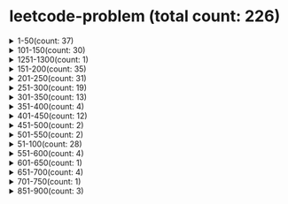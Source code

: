 # leetcode-problem (total count: 226)
<details><summary>1-50(count: 37)</summary>

[1-two-sum.md](https://github.com/wukong1995/leetcode-problem/blob/master/1-50/1-two-sum.md)
[10-regular-expression-matching.md](https://github.com/wukong1995/leetcode-problem/blob/master/1-50/10-regular-expression-matching.md)
[11-container-with-most-water.md](https://github.com/wukong1995/leetcode-problem/blob/master/1-50/11-container-with-most-water.md)
[12-integer-to-roman.md](https://github.com/wukong1995/leetcode-problem/blob/master/1-50/12-integer-to-roman.md)
[13-roman-to-integer.md](https://github.com/wukong1995/leetcode-problem/blob/master/1-50/13-roman-to-integer.md)
[14-longest-common-prefix.md](https://github.com/wukong1995/leetcode-problem/blob/master/1-50/14-longest-common-prefix.md)
[15-3sum.md](https://github.com/wukong1995/leetcode-problem/blob/master/1-50/15-3sum.md)
[16-3sum-closest.md](https://github.com/wukong1995/leetcode-problem/blob/master/1-50/16-3sum-closest.md)
[17-letter-combinations-of-a-phone-number.md](https://github.com/wukong1995/leetcode-problem/blob/master/1-50/17-letter-combinations-of-a-phone-number.md)
[19-remove-nth-node-from-end-of-list.md](https://github.com/wukong1995/leetcode-problem/blob/master/1-50/19-remove-nth-node-from-end-of-list.md)
[2-add-two-numbers.md](https://github.com/wukong1995/leetcode-problem/blob/master/1-50/2-add-two-numbers.md)
[20-valid-parentheses.md](https://github.com/wukong1995/leetcode-problem/blob/master/1-50/20-valid-parentheses.md)
[21-merge-two-sorted-lists.md](https://github.com/wukong1995/leetcode-problem/blob/master/1-50/21-merge-two-sorted-lists.md)
[22-generate-parentheses.md](https://github.com/wukong1995/leetcode-problem/blob/master/1-50/22-generate-parentheses.md)
[24-swap-nodes-in-pairs.md](https://github.com/wukong1995/leetcode-problem/blob/master/1-50/24-swap-nodes-in-pairs.md)
[26-remove-duplicates-from-sorted-array.md](https://github.com/wukong1995/leetcode-problem/blob/master/1-50/26-remove-duplicates-from-sorted-array.md)
[27-remove-element.md](https://github.com/wukong1995/leetcode-problem/blob/master/1-50/27-remove-element.md)
[28-implement-strstr.md](https://github.com/wukong1995/leetcode-problem/blob/master/1-50/28-implement-strstr.md)
[29-divide-two-integers.md](https://github.com/wukong1995/leetcode-problem/blob/master/1-50/29-divide-two-integers.md)
[3-longest-substring-without-repeating-characters.md](https://github.com/wukong1995/leetcode-problem/blob/master/1-50/3-longest-substring-without-repeating-characters.md)
[33-search-in-rotated-sorted-array.md](https://github.com/wukong1995/leetcode-problem/blob/master/1-50/33-search-in-rotated-sorted-array.md)
[34-find-first-and-last-position-of-element-in-sorted-array.md](https://github.com/wukong1995/leetcode-problem/blob/master/1-50/34-find-first-and-last-position-of-element-in-sorted-array.md)
[35-search-insert-position.md](https://github.com/wukong1995/leetcode-problem/blob/master/1-50/35-search-insert-position.md)
[36-valid-sudoku.md](https://github.com/wukong1995/leetcode-problem/blob/master/1-50/36-valid-sudoku.md)
[38-count-and-say.md](https://github.com/wukong1995/leetcode-problem/blob/master/1-50/38-count-and-say.md)
[39-combination-sum.md](https://github.com/wukong1995/leetcode-problem/blob/master/1-50/39-combination-sum.md)
[40-combination-sum-ii.md](https://github.com/wukong1995/leetcode-problem/blob/master/1-50/40-combination-sum-ii.md)
[43-multiply-strings.md](https://github.com/wukong1995/leetcode-problem/blob/master/1-50/43-multiply-strings.md)
[46-permutations.md](https://github.com/wukong1995/leetcode-problem/blob/master/1-50/46-permutations.md)
[47-permutations-ii.md](https://github.com/wukong1995/leetcode-problem/blob/master/1-50/47-permutations-ii.md)
[48-rotate-image.md](https://github.com/wukong1995/leetcode-problem/blob/master/1-50/48-rotate-image.md)
[49-group-anagrams.md](https://github.com/wukong1995/leetcode-problem/blob/master/1-50/49-group-anagrams.md)
[5-longest-palindromic-substring.md](https://github.com/wukong1995/leetcode-problem/blob/master/1-50/5-longest-palindromic-substring.md)
[50-powx-n.md](https://github.com/wukong1995/leetcode-problem/blob/master/1-50/50-powx-n.md)
[6-zigzag-conversion.md](https://github.com/wukong1995/leetcode-problem/blob/master/1-50/6-zigzag-conversion.md)
[7-reverse-integer.md](https://github.com/wukong1995/leetcode-problem/blob/master/1-50/7-reverse-integer.md)
[9-palindrome-number.md](https://github.com/wukong1995/leetcode-problem/blob/master/1-50/9-palindrome-number.md)
</details><details><summary>101-150(count: 30)</summary>

[101-symmetric-tree.md](https://github.com/wukong1995/leetcode-problem/blob/master/101-150/101-symmetric-tree.md)
[102-binary-tree-level-order-traversal.md](https://github.com/wukong1995/leetcode-problem/blob/master/101-150/102-binary-tree-level-order-traversal.md)
[103-binary-tree-zigzag-level-order-traversal.md](https://github.com/wukong1995/leetcode-problem/blob/master/101-150/103-binary-tree-zigzag-level-order-traversal.md)
[104-maximum-depth-of-binary-tree.md](https://github.com/wukong1995/leetcode-problem/blob/master/101-150/104-maximum-depth-of-binary-tree.md)
[105-construct-binary-tree-from-preorder-and-inorder-traversal.md](https://github.com/wukong1995/leetcode-problem/blob/master/101-150/105-construct-binary-tree-from-preorder-and-inorder-traversal.md)
[106-construct-binary-tree-from-inorder-and-postorder-traversal.md](https://github.com/wukong1995/leetcode-problem/blob/master/101-150/106-construct-binary-tree-from-inorder-and-postorder-traversal.md)
[107-binary-tree-level-order-traversal-ii.md](https://github.com/wukong1995/leetcode-problem/blob/master/101-150/107-binary-tree-level-order-traversal-ii.md)
[108-convert-sorted-array-to-binary-search-tree.md](https://github.com/wukong1995/leetcode-problem/blob/master/101-150/108-convert-sorted-array-to-binary-search-tree.md)
[109-convert-sorted-list-to-binary-search-tree.md](https://github.com/wukong1995/leetcode-problem/blob/master/101-150/109-convert-sorted-list-to-binary-search-tree.md)
[110-balanced-binary-tree.md](https://github.com/wukong1995/leetcode-problem/blob/master/101-150/110-balanced-binary-tree.md)
[111-minimum-depth-of-binary-tree.md](https://github.com/wukong1995/leetcode-problem/blob/master/101-150/111-minimum-depth-of-binary-tree.md)
[112-path-sum.md](https://github.com/wukong1995/leetcode-problem/blob/master/101-150/112-path-sum.md)
[113-path-sum-ii.md](https://github.com/wukong1995/leetcode-problem/blob/master/101-150/113-path-sum-ii.md)
[114-flatten-binary-tree-to-linked-list.md](https://github.com/wukong1995/leetcode-problem/blob/master/101-150/114-flatten-binary-tree-to-linked-list.md)
[116-populating-next-right-pointers-in-each-node.md](https://github.com/wukong1995/leetcode-problem/blob/master/101-150/116-populating-next-right-pointers-in-each-node.md)
[117-populating-next-right-pointers-in-each-node-ii.md](https://github.com/wukong1995/leetcode-problem/blob/master/101-150/117-populating-next-right-pointers-in-each-node-ii.md)
[118-pascals-triangle.md](https://github.com/wukong1995/leetcode-problem/blob/master/101-150/118-pascals-triangle.md)
[119-pascals-triangle-ii.md](https://github.com/wukong1995/leetcode-problem/blob/master/101-150/119-pascals-triangle-ii.md)
[120-triangle.md](https://github.com/wukong1995/leetcode-problem/blob/master/101-150/120-triangle.md)
[121-best-time-to-buy-and-sell-stock.md](https://github.com/wukong1995/leetcode-problem/blob/master/101-150/121-best-time-to-buy-and-sell-stock.md)
[122-best-time-to-buy-and-sell-stock-ii.md](https://github.com/wukong1995/leetcode-problem/blob/master/101-150/122-best-time-to-buy-and-sell-stock-ii.md)
[125-valid-palindrome.md](https://github.com/wukong1995/leetcode-problem/blob/master/101-150/125-valid-palindrome.md)
[129-sum-root-to-leaf-numbers.md](https://github.com/wukong1995/leetcode-problem/blob/master/101-150/129-sum-root-to-leaf-numbers.md)
[136-single-number.md](https://github.com/wukong1995/leetcode-problem/blob/master/101-150/136-single-number.md)
[137-single-number-ii.md](https://github.com/wukong1995/leetcode-problem/blob/master/101-150/137-single-number-ii.md)
[139-word-break.md](https://github.com/wukong1995/leetcode-problem/blob/master/101-150/139-word-break.md)
[141-linked-list-cycle.md](https://github.com/wukong1995/leetcode-problem/blob/master/101-150/141-linked-list-cycle.md)
[142-linked-list-cycle-ii.md](https://github.com/wukong1995/leetcode-problem/blob/master/101-150/142-linked-list-cycle-ii.md)
[144-binary-tree-preorder-traversal.md](https://github.com/wukong1995/leetcode-problem/blob/master/101-150/144-binary-tree-preorder-traversal.md)
[150-evaluate-reverse-polish-notation.md](https://github.com/wukong1995/leetcode-problem/blob/master/101-150/150-evaluate-reverse-polish-notation.md)
</details><details><summary>1251-1300(count: 1)</summary>

[1296-divide-array-in-sets-of-k-consecutive-numbers.md](https://github.com/wukong1995/leetcode-problem/blob/master/1251-1300/1296-divide-array-in-sets-of-k-consecutive-numbers.md)
</details><details><summary>151-200(count: 35)</summary>

[151-reverse-words-in-a-string.md](https://github.com/wukong1995/leetcode-problem/blob/master/151-200/151-reverse-words-in-a-string.md)
[152-maximum-product-subarray.md](https://github.com/wukong1995/leetcode-problem/blob/master/151-200/152-maximum-product-subarray.md)
[153-find-minimum-in-rotated-sorted-array.md](https://github.com/wukong1995/leetcode-problem/blob/master/151-200/153-find-minimum-in-rotated-sorted-array.md)
[155-min-stack.md](https://github.com/wukong1995/leetcode-problem/blob/master/151-200/155-min-stack.md)
[160-intersection-of-two-linked-lists.md](https://github.com/wukong1995/leetcode-problem/blob/master/151-200/160-intersection-of-two-linked-lists.md)
[162-find-peak-element.md](https://github.com/wukong1995/leetcode-problem/blob/master/151-200/162-find-peak-element.md)
[165-compare-version-numbers.md](https://github.com/wukong1995/leetcode-problem/blob/master/151-200/165-compare-version-numbers.md)
[167-two-sum-ii-input-array-is-sorted.md](https://github.com/wukong1995/leetcode-problem/blob/master/151-200/167-two-sum-ii-input-array-is-sorted.md)
[168-excel-sheet-column-title.md](https://github.com/wukong1995/leetcode-problem/blob/master/151-200/168-excel-sheet-column-title.md)
[169-majority-element.md](https://github.com/wukong1995/leetcode-problem/blob/master/151-200/169-majority-element.md)
[171-excel-sheet-column-number.md](https://github.com/wukong1995/leetcode-problem/blob/master/151-200/171-excel-sheet-column-number.md)
[172-factorial-trailing-zeroes.md](https://github.com/wukong1995/leetcode-problem/blob/master/151-200/172-factorial-trailing-zeroes.md)
[173-binary-search-tree-iterator.md](https://github.com/wukong1995/leetcode-problem/blob/master/151-200/173-binary-search-tree-iterator.md)
[175-combine-two-tables.md](https://github.com/wukong1995/leetcode-problem/blob/master/151-200/175-combine-two-tables.md)
[176-second-highest-salary.md](https://github.com/wukong1995/leetcode-problem/blob/master/151-200/176-second-highest-salary.md)
[177-nth-highest-salary.md](https://github.com/wukong1995/leetcode-problem/blob/master/151-200/177-nth-highest-salary.md)
[178-rank-scores.md](https://github.com/wukong1995/leetcode-problem/blob/master/151-200/178-rank-scores.md)
[179-largest-number.md](https://github.com/wukong1995/leetcode-problem/blob/master/151-200/179-largest-number.md)
[180-consecutive-numbers.md](https://github.com/wukong1995/leetcode-problem/blob/master/151-200/180-consecutive-numbers.md)
[181-employees-earning-more-than-their-managers.md](https://github.com/wukong1995/leetcode-problem/blob/master/151-200/181-employees-earning-more-than-their-managers.md)
[182-duplicate-emails.md](https://github.com/wukong1995/leetcode-problem/blob/master/151-200/182-duplicate-emails.md)
[183-customers-who-never-order.md](https://github.com/wukong1995/leetcode-problem/blob/master/151-200/183-customers-who-never-order.md)
[184-department-highest-salary.md](https://github.com/wukong1995/leetcode-problem/blob/master/151-200/184-department-highest-salary.md)
[189-rotate-array.md](https://github.com/wukong1995/leetcode-problem/blob/master/151-200/189-rotate-array.md)
[190-reverse-bits.md](https://github.com/wukong1995/leetcode-problem/blob/master/151-200/190-reverse-bits.md)
[191-number-of-1-bits.md](https://github.com/wukong1995/leetcode-problem/blob/master/151-200/191-number-of-1-bits.md)
[192-word-frequency.md](https://github.com/wukong1995/leetcode-problem/blob/master/151-200/192-word-frequency.md)
[193-valid-phone-numbers.md](https://github.com/wukong1995/leetcode-problem/blob/master/151-200/193-valid-phone-numbers.md)
[194-transpose-file.md](https://github.com/wukong1995/leetcode-problem/blob/master/151-200/194-transpose-file.md)
[195-tenth-line.md](https://github.com/wukong1995/leetcode-problem/blob/master/151-200/195-tenth-line.md)
[196-delete-duplicate-emails.md](https://github.com/wukong1995/leetcode-problem/blob/master/151-200/196-delete-duplicate-emails.md)
[197-rising-temperature.md](https://github.com/wukong1995/leetcode-problem/blob/master/151-200/197-rising-temperature.md)
[198-house-robber.md](https://github.com/wukong1995/leetcode-problem/blob/master/151-200/198-house-robber.md)
[199-binary-tree-right-side-view.md](https://github.com/wukong1995/leetcode-problem/blob/master/151-200/199-binary-tree-right-side-view.md)
[200-number-of-islands.md](https://github.com/wukong1995/leetcode-problem/blob/master/151-200/200-number-of-islands.md)
</details><details><summary>201-250(count: 31)</summary>

[201-bitwise-and-of-numbers-range.md](https://github.com/wukong1995/leetcode-problem/blob/master/201-250/201-bitwise-and-of-numbers-range.md)
[202-happy-number.md](https://github.com/wukong1995/leetcode-problem/blob/master/201-250/202-happy-number.md)
[203-remove-linked-list-elements.md](https://github.com/wukong1995/leetcode-problem/blob/master/201-250/203-remove-linked-list-elements.md)
[204-count-primes.md](https://github.com/wukong1995/leetcode-problem/blob/master/201-250/204-count-primes.md)
[205-isomorphic-strings.md](https://github.com/wukong1995/leetcode-problem/blob/master/201-250/205-isomorphic-strings.md)
[206-reverse-linked-list.md](https://github.com/wukong1995/leetcode-problem/blob/master/201-250/206-reverse-linked-list.md)
[207-course-schedule.md](https://github.com/wukong1995/leetcode-problem/blob/master/201-250/207-course-schedule.md)
[208-implement-trie-prefix-tree.md](https://github.com/wukong1995/leetcode-problem/blob/master/201-250/208-implement-trie-prefix-tree.md)
[209-minimum-size-subarray-sum.md](https://github.com/wukong1995/leetcode-problem/blob/master/201-250/209-minimum-size-subarray-sum.md)
[210-course-schedule-ii.md](https://github.com/wukong1995/leetcode-problem/blob/master/201-250/210-course-schedule-ii.md)
[213-house-robber-ii.md](https://github.com/wukong1995/leetcode-problem/blob/master/201-250/213-house-robber-ii.md)
[216-combination-sum-iii.md](https://github.com/wukong1995/leetcode-problem/blob/master/201-250/216-combination-sum-iii.md)
[219-contains-duplicate-ii.md](https://github.com/wukong1995/leetcode-problem/blob/master/201-250/219-contains-duplicate-ii.md)
[221-maximal-square.md](https://github.com/wukong1995/leetcode-problem/blob/master/201-250/221-maximal-square.md)
[222-count-complete-tree-nodes.md](https://github.com/wukong1995/leetcode-problem/blob/master/201-250/222-count-complete-tree-nodes.md)
[225-implement-stack-using-queues.md](https://github.com/wukong1995/leetcode-problem/blob/master/201-250/225-implement-stack-using-queues.md)
[226-invert-binary-tree.md](https://github.com/wukong1995/leetcode-problem/blob/master/201-250/226-invert-binary-tree.md)
[227-basic-calculator-ii.md](https://github.com/wukong1995/leetcode-problem/blob/master/201-250/227-basic-calculator-ii.md)
[228-summary-ranges.md](https://github.com/wukong1995/leetcode-problem/blob/master/201-250/228-summary-ranges.md)
[229-majority-element-ii.md](https://github.com/wukong1995/leetcode-problem/blob/master/201-250/229-majority-element-ii.md)
[230-kth-smallest-element-in-a-bst.md](https://github.com/wukong1995/leetcode-problem/blob/master/201-250/230-kth-smallest-element-in-a-bst.md)
[231-power-of-two.md](https://github.com/wukong1995/leetcode-problem/blob/master/201-250/231-power-of-two.md)
[232-implement-queue-using-stacks.md](https://github.com/wukong1995/leetcode-problem/blob/master/201-250/232-implement-queue-using-stacks.md)
[234-palindrome-linked-list.md](https://github.com/wukong1995/leetcode-problem/blob/master/201-250/234-palindrome-linked-list.md)
[235-lowest-common-ancestor-of-a-binary-search-tree.md](https://github.com/wukong1995/leetcode-problem/blob/master/201-250/235-lowest-common-ancestor-of-a-binary-search-tree.md)
[236-lowest-common-ancestor-of-a-binary-tree.md](https://github.com/wukong1995/leetcode-problem/blob/master/201-250/236-lowest-common-ancestor-of-a-binary-tree.md)
[237-delete-node-in-a-linked-list.md](https://github.com/wukong1995/leetcode-problem/blob/master/201-250/237-delete-node-in-a-linked-list.md)
[238-product-of-array-except-self.md](https://github.com/wukong1995/leetcode-problem/blob/master/201-250/238-product-of-array-except-self.md)
[240-search-a-2d-matrix-ii.md](https://github.com/wukong1995/leetcode-problem/blob/master/201-250/240-search-a-2d-matrix-ii.md)
[241-different-ways-to-add-parentheses.md](https://github.com/wukong1995/leetcode-problem/blob/master/201-250/241-different-ways-to-add-parentheses.md)
[242-valid-anagram.md](https://github.com/wukong1995/leetcode-problem/blob/master/201-250/242-valid-anagram.md)
</details><details><summary>251-300(count: 19)</summary>

[251-kth-largest-element-in-an-array.md](https://github.com/wukong1995/leetcode-problem/blob/master/251-300/251-kth-largest-element-in-an-array.md)
[257-binary-tree-paths.md](https://github.com/wukong1995/leetcode-problem/blob/master/251-300/257-binary-tree-paths.md)
[258-add-digits.md](https://github.com/wukong1995/leetcode-problem/blob/master/251-300/258-add-digits.md)
[263-ugly-number.md](https://github.com/wukong1995/leetcode-problem/blob/master/251-300/263-ugly-number.md)
[264-ugly-number-ii.md](https://github.com/wukong1995/leetcode-problem/blob/master/251-300/264-ugly-number-ii.md)
[269-missing-number.md](https://github.com/wukong1995/leetcode-problem/blob/master/251-300/269-missing-number.md)
[271-contains-duplicate.md](https://github.com/wukong1995/leetcode-problem/blob/master/251-300/271-contains-duplicate.md)
[274-h-index.md](https://github.com/wukong1995/leetcode-problem/blob/master/251-300/274-h-index.md)
[275-h-index-ii.md](https://github.com/wukong1995/leetcode-problem/blob/master/251-300/275-h-index-ii.md)
[278-first-bad-version.md](https://github.com/wukong1995/leetcode-problem/blob/master/251-300/278-first-bad-version.md)
[279-perfect-squares.md](https://github.com/wukong1995/leetcode-problem/blob/master/251-300/279-perfect-squares.md)
[283-move-zeroes.md](https://github.com/wukong1995/leetcode-problem/blob/master/251-300/283-move-zeroes.md)
[284-peeking-iterator.md](https://github.com/wukong1995/leetcode-problem/blob/master/251-300/284-peeking-iterator.md)
[287-find-the-duplicate-number.md](https://github.com/wukong1995/leetcode-problem/blob/master/251-300/287-find-the-duplicate-number.md)
[289-game-of-life.md](https://github.com/wukong1995/leetcode-problem/blob/master/251-300/289-game-of-life.md)
[290-word-pattern.md](https://github.com/wukong1995/leetcode-problem/blob/master/251-300/290-word-pattern.md)
[292-nim-game.md](https://github.com/wukong1995/leetcode-problem/blob/master/251-300/292-nim-game.md)
[299-bulls-and-cows.md](https://github.com/wukong1995/leetcode-problem/blob/master/251-300/299-bulls-and-cows.md)
[300-longest-increasing-subsequence.md](https://github.com/wukong1995/leetcode-problem/blob/master/251-300/300-longest-increasing-subsequence.md)
</details><details><summary>301-350(count: 13)</summary>

[303-range-sum-query-immutable.md](https://github.com/wukong1995/leetcode-problem/blob/master/301-350/303-range-sum-query-immutable.md)
[304-range-sum-query-2d-immutable.md](https://github.com/wukong1995/leetcode-problem/blob/master/301-350/304-range-sum-query-2d-immutable.md)
[310-minimum-height-trees.md](https://github.com/wukong1995/leetcode-problem/blob/master/301-350/310-minimum-height-trees.md)
[316-remove-duplicate-letters.md](https://github.com/wukong1995/leetcode-problem/blob/master/301-350/316-remove-duplicate-letters.md)
[318-maximum-product-of-word-lengths.md](https://github.com/wukong1995/leetcode-problem/blob/master/301-350/318-maximum-product-of-word-lengths.md)
[322-coin-change.md](https://github.com/wukong1995/leetcode-problem/blob/master/301-350/322-coin-change.md)
[331-verify-preorder-serialization-of-a-binary-tree.md](https://github.com/wukong1995/leetcode-problem/blob/master/301-350/331-verify-preorder-serialization-of-a-binary-tree.md)
[334-increasing-triplet-subsequence.md](https://github.com/wukong1995/leetcode-problem/blob/master/301-350/334-increasing-triplet-subsequence.md)
[338-counting-bits.md](https://github.com/wukong1995/leetcode-problem/blob/master/301-350/338-counting-bits.md)
[342-power-of-four.md](https://github.com/wukong1995/leetcode-problem/blob/master/301-350/342-power-of-four.md)
[347-top-k-frequent-elements.md](https://github.com/wukong1995/leetcode-problem/blob/master/301-350/347-top-k-frequent-elements.md)
[374-guess-number-higher-or-lower.md](https://github.com/wukong1995/leetcode-problem/blob/master/301-350/374-guess-number-higher-or-lower.md)
</details><details><summary>351-400(count: 4)</summary>

[368-largest-divisible-subset.md](https://github.com/wukong1995/leetcode-problem/blob/master/351-400/368-largest-divisible-subset.md)
[378-kth-smallest-element-in-a-sorted-matrix.md](https://github.com/wukong1995/leetcode-problem/blob/master/351-400/378-kth-smallest-element-in-a-sorted-matrix.md)
[387-first-unique-character-in-a-string.md](https://github.com/wukong1995/leetcode-problem/blob/master/351-400/387-first-unique-character-in-a-string.md)
[394-decode-string.md](https://github.com/wukong1995/leetcode-problem/blob/master/351-400/394-decode-string.md)
</details><details><summary>401-450(count: 12)</summary>

[402-remove-k-digits.md](https://github.com/wukong1995/leetcode-problem/blob/master/401-450/402-remove-k-digits.md)
[404-sum-of-left-leaves.md](https://github.com/wukong1995/leetcode-problem/blob/master/401-450/404-sum-of-left-leaves.md)
[405-convert-a-number-to-hexadecimal.md](https://github.com/wukong1995/leetcode-problem/blob/master/401-450/405-convert-a-number-to-hexadecimal.md)
[406-queue-reconstruction-by-height.md](https://github.com/wukong1995/leetcode-problem/blob/master/401-450/406-queue-reconstruction-by-height.md)
[409-longest-palindrome.md](https://github.com/wukong1995/leetcode-problem/blob/master/401-450/409-longest-palindrome.md)
[412-fizz-buzz.md](https://github.com/wukong1995/leetcode-problem/blob/master/401-450/412-fizz-buzz.md)
[413-arithmetic-slices.md](https://github.com/wukong1995/leetcode-problem/blob/master/401-450/413-arithmetic-slices.md)
[414-third-maximum-number.md](https://github.com/wukong1995/leetcode-problem/blob/master/401-450/414-third-maximum-number.md)
[416-partition-equal-subset-sum.md](https://github.com/wukong1995/leetcode-problem/blob/master/401-450/416-partition-equal-subset-sum.md)
[442-find-all-duplicates-in-an-array.md](https://github.com/wukong1995/leetcode-problem/blob/master/401-450/442-find-all-duplicates-in-an-array.md)
[448-find-all-numbers-disappeared-in-an-array.md](https://github.com/wukong1995/leetcode-problem/blob/master/401-450/448-find-all-numbers-disappeared-in-an-array.md)
[449-serialize-and-deserialize-bst.md](https://github.com/wukong1995/leetcode-problem/blob/master/401-450/449-serialize-and-deserialize-bst.md)
</details><details><summary>451-500(count: 2)</summary>

[455-assign-cookies.md](https://github.com/wukong1995/leetcode-problem/blob/master/451-500/455-assign-cookies.md)
[456-132-pattern.md](https://github.com/wukong1995/leetcode-problem/blob/master/451-500/456-132-pattern.md)
</details><details><summary>501-550(count: 2)</summary>

[508-most-frequent-subtree-sum.md](https://github.com/wukong1995/leetcode-problem/blob/master/501-550/508-most-frequent-subtree-sum.md)
[509-fibonacci-number.md](https://github.com/wukong1995/leetcode-problem/blob/master/501-550/509-fibonacci-number.md)
</details><details><summary>51-100(count: 28)</summary>

[100-same-tree.md](https://github.com/wukong1995/leetcode-problem/blob/master/51-100/100-same-tree.md)
[53-maximum-subarray.md](https://github.com/wukong1995/leetcode-problem/blob/master/51-100/53-maximum-subarray.md)
[54-spiral-matrix.md](https://github.com/wukong1995/leetcode-problem/blob/master/51-100/54-spiral-matrix.md)
[55-jump-game.md](https://github.com/wukong1995/leetcode-problem/blob/master/51-100/55-jump-game.md)
[56-merge-intervals.md](https://github.com/wukong1995/leetcode-problem/blob/master/51-100/56-merge-intervals.md)
[58-length-of-last-word.md](https://github.com/wukong1995/leetcode-problem/blob/master/51-100/58-length-of-last-word.md)
[59-spiral-matrix-ii.md](https://github.com/wukong1995/leetcode-problem/blob/master/51-100/59-spiral-matrix-ii.md)
[61-rotate-list.md](https://github.com/wukong1995/leetcode-problem/blob/master/51-100/61-rotate-list.md)
[62-unique-paths.md](https://github.com/wukong1995/leetcode-problem/blob/master/51-100/62-unique-paths.md)
[63-unique-paths-ii.md](https://github.com/wukong1995/leetcode-problem/blob/master/51-100/63-unique-paths-ii.md)
[64-minimum-path-sum.md](https://github.com/wukong1995/leetcode-problem/blob/master/51-100/64-minimum-path-sum.md)
[66-plus-one.md](https://github.com/wukong1995/leetcode-problem/blob/master/51-100/66-plus-one.md)
[67-add-binary.md](https://github.com/wukong1995/leetcode-problem/blob/master/51-100/67-add-binary.md)
[69-sqrtx.md](https://github.com/wukong1995/leetcode-problem/blob/master/51-100/69-sqrtx.md)
[70-climbing-stairs.md](https://github.com/wukong1995/leetcode-problem/blob/master/51-100/70-climbing-stairs.md)
[73-set-matrix-zeroes.md](https://github.com/wukong1995/leetcode-problem/blob/master/51-100/73-set-matrix-zeroes.md)
[75-sort-colors.md](https://github.com/wukong1995/leetcode-problem/blob/master/51-100/75-sort-colors.md)
[78-subsets.md](https://github.com/wukong1995/leetcode-problem/blob/master/51-100/78-subsets.md)
[79-word-search.md](https://github.com/wukong1995/leetcode-problem/blob/master/51-100/79-word-search.md)
[80-remove-duplicates-from-sorted-array-ii.md](https://github.com/wukong1995/leetcode-problem/blob/master/51-100/80-remove-duplicates-from-sorted-array-ii.md)
[83-remove-duplicates-from-sorted-list.md](https://github.com/wukong1995/leetcode-problem/blob/master/51-100/83-remove-duplicates-from-sorted-list.md)
[86-partition-list.md](https://github.com/wukong1995/leetcode-problem/blob/master/51-100/86-partition-list.md)
[88-merge-sorted-array.md](https://github.com/wukong1995/leetcode-problem/blob/master/51-100/88-merge-sorted-array.md)
[90-subsets-ii.md](https://github.com/wukong1995/leetcode-problem/blob/master/51-100/90-subsets-ii.md)
[91-decode-ways.md](https://github.com/wukong1995/leetcode-problem/blob/master/51-100/91-decode-ways.md)
[92-reverse-linked-list-ii.md](https://github.com/wukong1995/leetcode-problem/blob/master/51-100/92-reverse-linked-list-ii.md)
[94-binary-tree-inorder-traversal.md](https://github.com/wukong1995/leetcode-problem/blob/master/51-100/94-binary-tree-inorder-traversal.md)
[98-validate-binary-search-tree.md](https://github.com/wukong1995/leetcode-problem/blob/master/51-100/98-validate-binary-search-tree.md)
</details><details><summary>551-600(count: 4)</summary>

[551-student-attendance-record-i.md](https://github.com/wukong1995/leetcode-problem/blob/master/551-600/551-student-attendance-record-i.md)
[557-reverse-words-in-a-string-iii.md](https://github.com/wukong1995/leetcode-problem/blob/master/551-600/557-reverse-words-in-a-string-iii.md)
[563-binary-tree-tilt.md](https://github.com/wukong1995/leetcode-problem/blob/master/551-600/563-binary-tree-tilt.md)
[572-subtree-of-another-tree.md](https://github.com/wukong1995/leetcode-problem/blob/master/551-600/572-subtree-of-another-tree.md)
</details><details><summary>601-650(count: 1)</summary>

[637-average-of-levels-in-binary-tree.md](https://github.com/wukong1995/leetcode-problem/blob/master/601-650/637-average-of-levels-in-binary-tree.md)
</details><details><summary>651-700(count: 4)</summary>

[652-find-duplicate-subtrees.md](https://github.com/wukong1995/leetcode-problem/blob/master/651-700/652-find-duplicate-subtrees.md)
[658-find-k-closest-elements.md](https://github.com/wukong1995/leetcode-problem/blob/master/651-700/658-find-k-closest-elements.md)
[659-split-array-into-consecutive-subsequences.md](https://github.com/wukong1995/leetcode-problem/blob/master/651-700/659-split-array-into-consecutive-subsequences.md)
[700-search-in-a-binary-search-tree.md](https://github.com/wukong1995/leetcode-problem/blob/master/651-700/700-search-in-a-binary-search-tree.md)
</details><details><summary>701-750(count: 1)</summary>

[717-1-bit-and-2-bit-characters.md](https://github.com/wukong1995/leetcode-problem/blob/master/701-750/717-1-bit-and-2-bit-characters.md)
</details><details><summary>851-900(count: 3)</summary>

[852-peak-index-in-a-mountain-array.md](https://github.com/wukong1995/leetcode-problem/blob/master/851-900/852-peak-index-in-a-mountain-array.md)
[876-middle-of-the-linked-list.md](https://github.com/wukong1995/leetcode-problem/blob/master/851-900/876-middle-of-the-linked-list.md)
[881-boats-to-save-people.md](https://github.com/wukong1995/leetcode-problem/blob/master/851-900/881-boats-to-save-people.md)
</details>